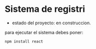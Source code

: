 <h1> Sistema de registri </h1>

- estado del proyecto: en construccion.

para ejecutar el sistema debes poner:

```npm install react```
